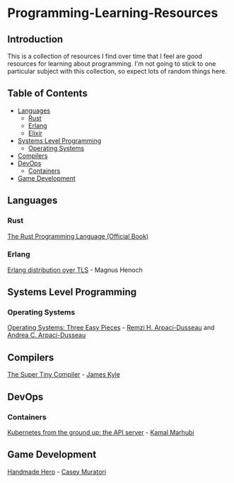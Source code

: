 # Programming-Learning-Resources

## Introduction

This is a collection of resources I find over time that I feel are good resources for learning about programming.  I'm not going to stick to one particular subject with this collection, so expect lots of random things here.

## Table of Contents

* [Languages](#languages)
  * [Rust](#rust)
  * [Erlang](#erlang)
  * [Elixir](#elixir)
* [Systems Level Programming](#systems-level-programming)
  * [Operating Systems](#operating-systems)
* [Compilers](#compilers)
* [DevOps](#devops)
  * [Containers](#containers)
* [Game Development](#gave-development)


## Languages

### Rust

[The Rust Programming Language (Official Book)](https://doc.rust-lang.org/nightly/book/)

### Erlang
[Erlang distribution over TLS](https://www.erlang-solutions.com/blog/erlang-distribution-over-tls.html) - Magnus Henoch

## Systems Level Programming

### Operating Systems

[Operating Systems: Three Easy Pieces](http://pages.cs.wisc.edu/~remzi/OSTEP/) - [Remzi H. Arpaci-Dusseau](http://pages.cs.wisc.edu/~remzi/) and [Andrea C. Arpaci-Dusseau](http://pages.cs.wisc.edu/~dusseau/)


## Compilers

[The Super Tiny Compiler](https://github.com/thejameskyle/the-super-tiny-compiler/blob/master/the-super-tiny-compiler.js) - [James Kyle](https://github.com/thejameskyle)
## DevOps

### Containers

[Kubernetes from the ground up: the API server](http://kamalmarhubi.com/blog/2015/09/06/kubernetes-from-the-ground-up-the-api-server/) - [Kamal Marhubi](http://kamalmarhubi.com/)


## Game Development

[Handmade Hero](http://www.handmadehero.org) - [Casey Muratori](https://mollyrocket.com/casey/about.html)
